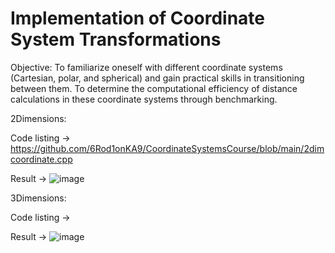# Implementation of Coordinate System Transformations 

Objective: To familiarize oneself with different coordinate systems (Cartesian, polar, and spherical) and gain practical skills in transitioning between them. To determine the computational efficiency of distance calculations in these coordinate systems through benchmarking.

2Dimensions:

Code listing -> https://github.com/6Rod1onKA9/CoordinateSystemsCourse/blob/main/2dimcoordinate.cpp

Result -> ![image](https://github.com/user-attachments/assets/26f842f6-62f3-4393-9213-c7e3079bc27e)

3Dimensions:

Code listing ->

Result -> ![image](https://github.com/user-attachments/assets/675e14d9-cd43-4b88-96f4-3b7bc61b0870)
